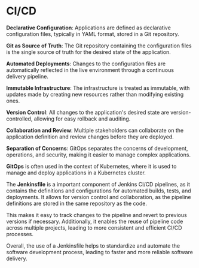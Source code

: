 # CI/CD
**Declarative Configuration**: Applications are defined as declarative configuration files, typically in YAML format, stored in a Git repository.

**Git as Source of Truth**: The Git repository containing the configuration files is the single source of truth for the desired state of the application.

**Automated Deployments**: Changes to the configuration files are automatically reflected in the live environment through a continuous delivery pipeline.

**Immutable Infrastructure**: The infrastructure is treated as immutable, with updates made by creating new resources rather than modifying existing ones.

**Version Control**: All changes to the application's desired state are version-controlled, allowing for easy rollback and auditing.

**Collaboration and Review**: Multiple stakeholders can collaborate on the application definition and review changes before they are deployed.

**Separation of Concerns**: GitOps separates the concerns of development, operations, and security, making it easier to manage complex applications.

**GitOps** is often used in the context of Kubernetes, where it is used to manage and deploy applications in a Kubernetes cluster.

The **Jenkinsfile** is a important component of Jenkins CI/CD pipelines, as it contains the definitions and configurations for automated builds, tests, and deployments. It allows for version control and collaboration, as the pipeline definitions are stored in the same repository as the code.

This makes it easy to track changes to the pipeline and revert to previous versions if necessary. Additionally, it enables the reuse of pipeline code across multiple projects, leading to more consistent and efficient CI/CD processes.

Overall, the use of a Jenkinsfile helps to standardize and automate the software development process, leading to faster and more reliable software delivery.
